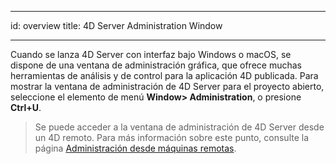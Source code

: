 - - -
id: overview title: 4D Server Administration Window
- - -

Cuando se lanza 4D Server con interfaz bajo Windows o macOS, se dispone de una ventana de administración gráfica, que ofrece muchas herramientas de análisis y de control para la aplicación 4D publicada. Para mostrar la ventana de administración de 4D Server para el proyecto abierto, seleccione el elemento de menú **Window> Administration**, o presione **Ctrl+U**.

> Se puede acceder a la ventana de administración de 4D Server desde un 4D remoto. Para más información sobre este punto, consulte la página [Administración desde máquinas remotas](remote-admin.md).
